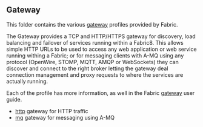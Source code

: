 ## Gateway

This folder contains the various [gateway](https://access.redhat.com/documentation/en/red-hat-jboss-fuse/6.3/single/fabric-guide#Gateway) profiles provided by Fabric.

The Gateway provides a TCP and HTTP/HTTPS gateway for discovery, load balancing and failover of services running within a Fabric8. This allows simple HTTP URLs to be used to access any web application or web service running withing a Fabric; or for messaging clients with A-MQ using any protocol (OpenWire, STOMP, MQTT, AMQP or WebSockets) they can discover and connect to the right broker letting the gateway deal connection management and proxy requests to where the services are actually running.

Each of the profile has more information, as well in the Fabric [gateway](https://access.redhat.com/documentation/en/red-hat-jboss-fuse/6.3/single/fabric-guide#Gateway) user guide.

* [http](/fabric/profiles/gateway/http.profile) gateway for HTTP traffic
* [mq](/fabric/profiles/gateway/mq.profile) gateway for messaging using A-MQ
